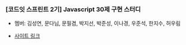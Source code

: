 ### [코드잇 스프린트 2기] Javascript 30제 구현 스터디

- 멤버: 김성연, 문다님, 문필겸, 박지선, 박준성, 이나경, 우준석, 한지수, 허우림

- [사이트 링크](https://javascript30.com/)

